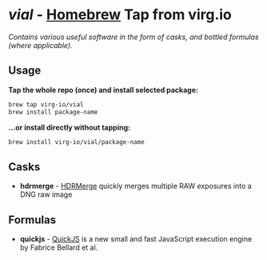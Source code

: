 # *vial* - [Homebrew](brew.sh) Tap from __virg.io__

_Contains various useful software in the form of casks, and bottled formulas (where applicable)._

## Usage

**Tap the whole repo (once) and install selected package:**

```sh
brew tap virg-io/vial
brew install package-name
```

**...or install directly without tapping:**

```sh
brew install virg-io/vial/package-name
```

## Casks

- **hdrmerge** - [HDRMerge](http://jcelaya.github.io/hdrmerge/) quickly merges multiple RAW exposures into a DNG raw image

## Formulas

- **quickjs** - [QuickJS](https://bellard.org/quickjs/) is a new small and fast JavaScript execution engine by Fabrice Bellard et al.